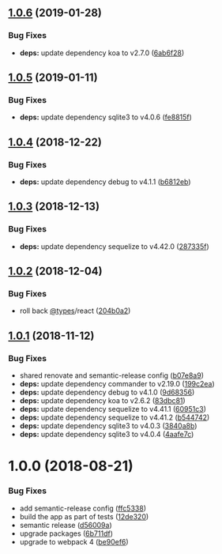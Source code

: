 ## [1.0.6](https://github.com/mike-works/vscode-fundamentals/compare/v1.0.5...v1.0.6) (2019-01-28)


### Bug Fixes

* **deps:** update dependency koa to v2.7.0 ([6ab6f28](https://github.com/mike-works/vscode-fundamentals/commit/6ab6f28))

## [1.0.5](https://github.com/mike-works/vscode-fundamentals/compare/v1.0.4...v1.0.5) (2019-01-11)


### Bug Fixes

* **deps:** update dependency sqlite3 to v4.0.6 ([fe8815f](https://github.com/mike-works/vscode-fundamentals/commit/fe8815f))

## [1.0.4](https://github.com/mike-works/vscode-fundamentals/compare/v1.0.3...v1.0.4) (2018-12-22)


### Bug Fixes

* **deps:** update dependency debug to v4.1.1 ([b6812eb](https://github.com/mike-works/vscode-fundamentals/commit/b6812eb))

## [1.0.3](https://github.com/mike-works/vscode-fundamentals/compare/v1.0.2...v1.0.3) (2018-12-13)


### Bug Fixes

* **deps:** update dependency sequelize to v4.42.0 ([287335f](https://github.com/mike-works/vscode-fundamentals/commit/287335f))

## [1.0.2](https://github.com/mike-works/vscode-fundamentals/compare/v1.0.1...v1.0.2) (2018-12-04)


### Bug Fixes

* roll back [@types](https://github.com/types)/react ([204b0a2](https://github.com/mike-works/vscode-fundamentals/commit/204b0a2))

## [1.0.1](https://github.com/mike-works/vscode-fundamentals/compare/v1.0.0...v1.0.1) (2018-11-12)


### Bug Fixes

* shared renovate and semantic-release config ([b07e8a9](https://github.com/mike-works/vscode-fundamentals/commit/b07e8a9))
* **deps:** update dependency commander to v2.19.0 ([199c2ea](https://github.com/mike-works/vscode-fundamentals/commit/199c2ea))
* **deps:** update dependency debug to v4.1.0 ([9d68356](https://github.com/mike-works/vscode-fundamentals/commit/9d68356))
* **deps:** update dependency koa to v2.6.2 ([83dbc81](https://github.com/mike-works/vscode-fundamentals/commit/83dbc81))
* **deps:** update dependency sequelize to v4.41.1 ([60951c3](https://github.com/mike-works/vscode-fundamentals/commit/60951c3))
* **deps:** update dependency sequelize to v4.41.2 ([b544742](https://github.com/mike-works/vscode-fundamentals/commit/b544742))
* **deps:** update dependency sqlite3 to v4.0.3 ([3840a8b](https://github.com/mike-works/vscode-fundamentals/commit/3840a8b))
* **deps:** update dependency sqlite3 to v4.0.4 ([4aafe7c](https://github.com/mike-works/vscode-fundamentals/commit/4aafe7c))

# 1.0.0 (2018-08-21)


### Bug Fixes

* add semantic-release config ([ffc5338](https://github.com/mike-works/vscode-fundamentals/commit/ffc5338))
* build the app as part of tests ([12de320](https://github.com/mike-works/vscode-fundamentals/commit/12de320))
* semantic release ([d56009a](https://github.com/mike-works/vscode-fundamentals/commit/d56009a))
* upgrade packages ([6b711df](https://github.com/mike-works/vscode-fundamentals/commit/6b711df))
* upgrade to webpack 4 ([be90ef6](https://github.com/mike-works/vscode-fundamentals/commit/be90ef6))
